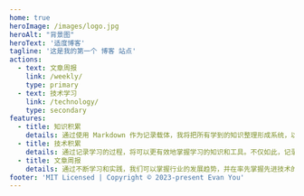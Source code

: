 ```yaml
---
home: true
heroImage: /images/logo.jpg
heroAlt: "背景图"
heroText: '适度博客'
tagline: '这是我的第一个 博客 站点'
actions:
  - text: 文章周报
    link: /weekly/
    type: primary
  - text: 技术学习
    link: /technology/
    type: secondary
features:
  - title: 知识积累
    details: 通过使用 Markdown 作为记录载体，我将把所有学到的知识整理形成系统，以帮助更好地记忆并巩固所学的内容。
  - title: 技术积累
    details: 通过记录学习的过程，将可以更有效地掌握学习的知识和工具。不仅如此，记录下学习的经历还有助于检视学习进程中的收获和挑战，并且可以作为日后回顾和巩固的宝贵资源。
  - title: 文章周报
    details: 通过不断学习和实践，我们可以掌握行业的发展趋势，并在率先掌握先进技术的同时，保持竞争力。了解新型技术不仅有助于提高自身的技术水平，还可以帮助我们更好地满足客户的需求，以及在行业中更有影响力。
footer: 'MIT Licensed | Copyright © 2023-present Evan You'
---
```

